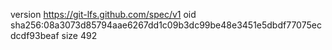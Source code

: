 version https://git-lfs.github.com/spec/v1
oid sha256:08a3073d85794aae6267dd1c09b3dc99be48e3451e5dbdf77075ecdcdf93beaf
size 492
